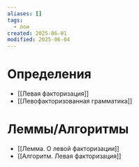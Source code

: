 ```yaml
---
aliases: []
tags:
  - лои
created: 2025-06-01
modified: 2025-06-04
---
```

# Определения
- [[Левая факторизация]]
- [[Левофакторизованная грамматика]]
# Леммы/Алгоритмы
- [[Лемма. О левой факторизации]]
- [[Алгоритм. Левая факторизация]]